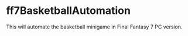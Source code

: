 # ff7BasketballAutomation
This will automate the basketball minigame in Final Fantasy 7 PC version.
